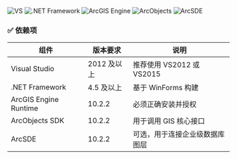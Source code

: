 <div>
  
![VS](https://img.shields.io/badge/Visual%20Studio-2012+-5C2D91?style=for-the-badge&logo=visualstudio)
![.NET Framework](https://img.shields.io/badge/.NET-Framework%204.5+-512BD4?style=for-the-badge&logo=dotnet)
![ArcGIS Engine](https://img.shields.io/badge/ArcGIS%20Engine-10.2.2-00A870?style=for-the-badge&logo=esri)
![ArcObjects](https://img.shields.io/badge/ArcObjects-10.2.2-blue?style=for-the-badge)
![ArcSDE](https://img.shields.io/badge/ArcSDE-10.2.2-orange?style=for-the-badge)

</div>


<div>
  
### ✅ 依赖项

| 组件                  | 版本要求             | 说明                         |
|-----------------------|----------------------|------------------------------|
| Visual Studio         | 2012 及以上          | 推荐使用 VS2012 或 VS2015   |
| .NET Framework        | 4.5 及以上           | 基于 WinForms 构建           |
| ArcGIS Engine Runtime | 10.2.2               | 必须正确安装并授权           |
| ArcObjects SDK        | 10.2.2               | 用于调用 GIS 核心接口        |
| ArcSDE                | 10.2.2               | 可选，用于连接企业级数据库图层 |

</div>

